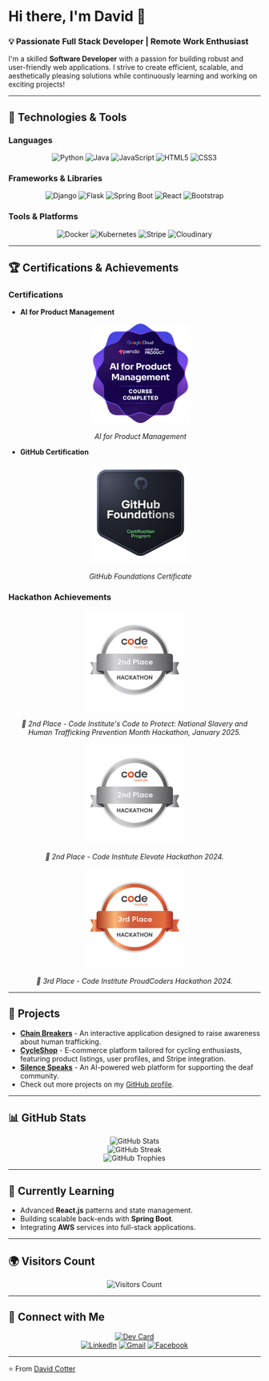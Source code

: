 # Hi there, I'm David 👋

### 💡 Passionate Full Stack Developer | Remote Work Enthusiast
I'm a skilled **Software Developer** with a passion for building robust and user-friendly web applications. I strive to create efficient, scalable, and aesthetically pleasing solutions while continuously learning and working on exciting projects!

---

## 🔧 Technologies & Tools

### **Languages**
<div align="center">
  <img src="https://img.shields.io/badge/Python-3776AB?style=for-the-badge&logo=python&logoColor=white" alt="Python" />
  <img src="https://img.shields.io/badge/Java-ED8B00?style=for-the-badge&logo=openjdk&logoColor=white" alt="Java" />
  <img src="https://img.shields.io/badge/JavaScript-F7DF1E?style=for-the-badge&logo=javascript&logoColor=black" alt="JavaScript" />
  <img src="https://img.shields.io/badge/HTML5-E34F26?style=for-the-badge&logo=html5&logoColor=white" alt="HTML5" />
  <img src="https://img.shields.io/badge/CSS3-1572B6?style=for-the-badge&logo=css3&logoColor=white" alt="CSS3" />
</div>

### **Frameworks & Libraries**
<div align="center">
  <img src="https://img.shields.io/badge/Django-092E20?style=for-the-badge&logo=django&logoColor=white" alt="Django" />
  <img src="https://img.shields.io/badge/Flask-000000?style=for-the-badge&logo=flask&logoColor=white" alt="Flask" />
  <img src="https://img.shields.io/badge/SpringBoot-6DB33F?style=for-the-badge&logo=springboot&logoColor=white" alt="Spring Boot" />
  <img src="https://img.shields.io/badge/React-20232A?style=for-the-badge&logo=react&logoColor=61DAFB" alt="React" />
  <img src="https://img.shields.io/badge/Bootstrap-563D7C?style=for-the-badge&logo=bootstrap&logoColor=white" alt="Bootstrap" />
</div>

### **Tools & Platforms**
<div align="center">
  <img src="https://img.shields.io/badge/Docker-2496ED?style=for-the-badge&logo=docker&logoColor=white" alt="Docker" />
  <img src="https://img.shields.io/badge/Kubernetes-326CE5?style=for-the-badge&logo=kubernetes&logoColor=white" alt="Kubernetes" />
  <img src="https://img.shields.io/badge/Stripe-008CDD?style=for-the-badge&logo=stripe&logoColor=white" alt="Stripe" />
  <img src="https://img.shields.io/badge/Cloudinary-3448C5?style=for-the-badge&logo=cloudinary&logoColor=white" alt="Cloudinary" />
</div>

---

## 🏆 Certifications & Achievements

### **Certifications**
- **AI for Product Management**
  <div align="center">
    <img src="ai-for-product-management.png" alt="AI for Product Management" width="200" height="200" />
    <p><em>AI for Product Management</em></p>
  </div>

- **GitHub Certification**
  <div align="center">
    <img src="github-foundations1.png" alt="GitHub Certification" width="200" height="200" />
    <p><em>GitHub Foundations Certificate</em></p>
  </div>

### **Hackathon Achievements**
<div align="center">
  <!-- Code to Protect Hackathon -->
  <div style="margin: 10px;">
    <img src="2nd-image.png" alt="2nd Place - Code to Protect Hackathon" width="200" height="200" />
    <p><em>🏅 2nd Place - Code Institute's Code to Protect: National Slavery and Human Trafficking Prevention Month Hackathon, January 2025.</em></p>
  </div>

  <!-- Elevate Hackathon -->
  <div style="margin: 10px;">
    <img src="2nd-image.png" alt="2nd Place - Elevate Hackathon" width="200" height="200" />
    <p><em>🏅 2nd Place - Code Institute Elevate Hackathon 2024.</em></p>
  </div>

  <!-- ProudCoders Hackathon -->
  <div style="margin: 10px;">
    <img src="./image.png" alt="3rd Place - ProudCoders Hackathon" width="200" height="200" />
    <p><em>🥉 3rd Place - Code Institute ProudCoders Hackathon 2024.</em></p>
  </div>
</div>

---

## 🚀 Projects

- **[Chain Breakers](https://github.com/trxdave/chain-breaker1)** - An interactive application designed to raise awareness about human trafficking.
- **[CycleShop](https://github.com/trxdave/cycleshop)** - E-commerce platform tailored for cycling enthusiasts, featuring product listings, user profiles, and Stripe integration.
- **[Silence Speaks](https://github.com/trxdave/silence-speaks)** - An AI-powered web platform for supporting the deaf community.
- Check out more projects on my [GitHub profile](https://github.com/trxdave).

---

## 📊 GitHub Stats

<div align="center">
  <img src="https://github-readme-stats.vercel.app/api?username=trxdave&show_icons=true&theme=radical" alt="GitHub Stats" />
  <br />
  <img src="https://streak-stats.demolab.com?user=trxdave&theme=merko&hide_border=true" alt="GitHub Streak" />
  <br />
  <img src="https://github-profile-trophy.vercel.app/?username=trxdave" alt="GitHub Trophies" />
</div>

---

## 🌱 Currently Learning

- Advanced **React.js** patterns and state management.
- Building scalable back-ends with **Spring Boot**.
- Integrating **AWS** services into full-stack applications.

---

## 🌍 Visitors Count

<div align="center">
  <img src="https://visitor-badge.laobi.icu/badge?page_id=trxdave.trxdave" alt="Visitors Count" />
</div>

---

## 📢 Connect with Me

<div align="center">
  <a href="https://app.daily.dev/davidcotter"><img src="https://api.daily.dev/devcards/v2/sJ3Jaz6P2Ak34l7F9TctR.png?type=default&r=ibg" width="356" alt="Dev Card"/></a>
  <br />
  <a href="https://www.linkedin.com/in/david-cotter-junior-software-developer"><img src="https://img.shields.io/badge/LinkedIn-0077B5?style=for-the-badge&logo=linkedin&logoColor=white" alt="LinkedIn" /></a>
  <a href="mailto:davidcotter071@gmail.com"><img src="https://img.shields.io/badge/Gmail-D14836?style=for-the-badge&logo=gmail&logoColor=white" alt="Gmail" /></a>
  <a href="https://facebook.com/TRXDAVE"><img src="https://img.shields.io/badge/Facebook-1877F2?style=for-the-badge&logo=facebook&logoColor=white" alt="Facebook" /></a>
</div>

---

⭐️ From [David Cotter](https://github.com/trxdave)
